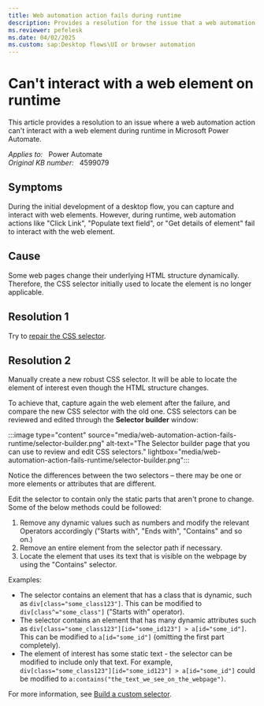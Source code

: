 ```yaml
---
title: Web automation action fails during runtime
description: Provides a resolution for the issue that a web automation action can't interact with a web element on runtime in Power Automate. 
ms.reviewer: pefelesk
ms.date: 04/02/2025
ms.custom: sap:Desktop flows\UI or browser automation
---
```

# Can't interact with a web element on runtime

This article provides a resolution to an issue where a web automation action can't interact with a web element during runtime in Microsoft Power Automate.

_Applies to:_ &nbsp; Power Automate  
_Original KB number:_ &nbsp; 4599079

## Symptoms

During the initial development of a desktop flow, you can capture and interact with web elements. However, during runtime, web automation actions like "Click Link", "Populate text field", or "Get details of element" fail to interact with the web element.

## Cause

Some web pages change their underlying HTML structure dynamically. Therefore, the CSS selector initially used to locate the element is no longer applicable.

## Resolution 1

Try to [repair the CSS selector](/power-automate/desktop-flows/repair-selector).

## Resolution 2

Manually create a new robust CSS selector. It will be able to locate the element of interest even though the HTML structure changes.

To achieve that, capture again the web element after the failure, and compare the new CSS selector with the old one.
CSS selectors can be reviewed and edited through the **Selector builder** window:

:::image type="content" source="media/web-automation-action-fails-runtime/selector-builder.png" alt-text="The Selector builder page that you can use to review and edit CSS selectors." lightbox="media/web-automation-action-fails-runtime/selector-builder.png":::

Notice the differences between the two selectors – there may be one or more elements or attributes that are different.

Edit the selector to contain only the static parts that aren't prone to change. Some of the below methods could be followed:

1. Remove any dynamic values such as numbers and modify the relevant Operators accordingly ("Starts with", "Ends with", "Contains" and so on.)
2. Remove an entire element from the selector path if necessary.
3. Locate the element that uses its text that is visible on the webpage by using the "Contains" selector.

Examples:

- The selector contains an element that has a class that is dynamic, such as `div[class="some_class123"]`. This can be modified to `div[class^="some_class"]` ("Starts with" operator).
- The selector contains an element that has many dynamic attributes such as `div[class="some_class123"][id="some_id123"] > a[id="some_id"]`. This can be modified to `a[id="some_id"]` (omitting the first part completely).
- The element of interest has some static text - the selector can be modified to include only that text. For example, `div[class="some_class123"][id="some_id123"] > a[id="some_id"]` could be modified to `a:contains("the_text_we_see_on_the_webpage")`.

For more information, see [Build a custom selector](/power-automate/desktop-flows/build-custom-selectors).